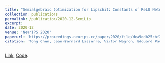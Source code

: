 ```yaml
---
title: "Semialgebraic Optimization for Lipschitz Constants of ReLU Networks"
collection: publications
permalink: /publication/2020-12-SemiLip
excerpt: 
date: 2020-12
venue: 'NeurIPS 2020'
paperurl: 'https://proceedings.neurips.cc/paper/2020/file/dea9ddb25cbf2352cf4dec30222a02a5-Paper.pdf'
citation: 'Tong Chen, Jean-Bernard Lasserre, Victor Magron, Edouard Pauwels. (2020). &quot;Semialgebraic Optimization for Lipschitz Constants of ReLU Networks.&quot; <i>NeurIPS 2020</i>. 1(1).'
---
```

[Link](https://tongchen779.github.io/files/Paper1), [Code](https://github.com/TongCHEN779/CertDNN).